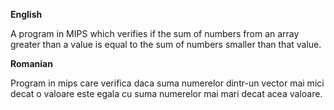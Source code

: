 **English**

A program in MIPS which verifies if the sum of numbers from an array greater than a value is equal to the sum of numbers smaller than that value.

**Romanian**

Program in mips care verifica daca suma numerelor dintr-un vector mai mici decat o valoare este egala cu suma numerelor mai mari decat acea valoare.
